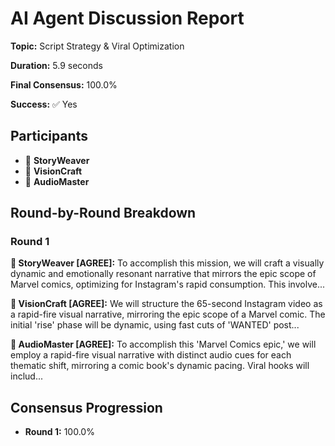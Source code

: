 # AI Agent Discussion Report

**Topic:** Script Strategy & Viral Optimization

**Duration:** 5.9 seconds

**Final Consensus:** 100.0%

**Success:** ✅ Yes

## Participants

- 📝 **StoryWeaver**
- 🎨 **VisionCraft**
- 🎵 **AudioMaster**

## Round-by-Round Breakdown

### Round 1

**📝 StoryWeaver [AGREE]:** To accomplish this mission, we will craft a visually dynamic and emotionally resonant narrative that mirrors the epic scope of Marvel comics, optimizing for Instagram's rapid consumption. This involve...

**🎨 VisionCraft [AGREE]:** We will structure the 65-second Instagram video as a rapid-fire visual narrative, mirroring the epic scope of a Marvel comic. The initial 'rise' phase will be dynamic, using fast cuts of 'WANTED' post...

**🎵 AudioMaster [AGREE]:** To accomplish this 'Marvel Comics epic,' we will employ a rapid-fire visual narrative with distinct audio cues for each thematic shift, mirroring a comic book's dynamic pacing. Viral hooks will includ...

## Consensus Progression

- **Round 1:** 100.0%
